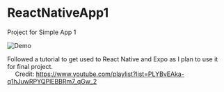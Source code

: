 # ReactNativeApp1
Project for Simple App 1

![Demo](https://user-images.githubusercontent.com/70352456/164863491-83b3bd7e-d215-4fc1-afe6-333b4de15744.gif)

Followed a tutorial to get used to React Native and Expo as I plan to use it for final project.
<br>&emsp;
Credit: https://www.youtube.com/playlist?list=PLYBvEAka-q1hJuwRPYQPlEBBRm7_qGw_2
